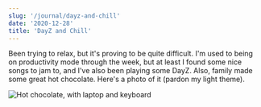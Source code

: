 ```yaml
---
slug: '/journal/dayz-and-chill'
date: '2020-12-28'
title: 'DayZ and Chill'
---
```


Been trying to relax, but it's proving to be quite difficult. I'm used to being on productivity mode through the week, but at least I found some nice songs to jam to, and I've also been playing some DayZ. Also, family made some great hot chocolate. Here's a photo of it (pardon my light theme).

![Hot chocolate, with laptop and keyboard](../images/281220.jpg)
